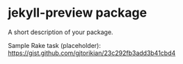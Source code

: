 # jekyll-preview package

A short description of your package.

Sample Rake task (placeholder): https://gist.github.com/gjtorikian/23c292fb3add3b41cbd4
